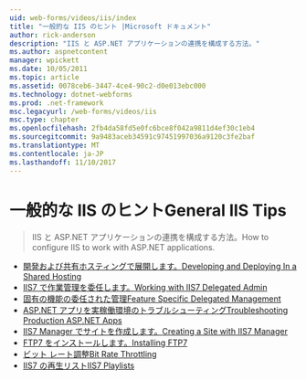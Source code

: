 ```yaml
---
uid: web-forms/videos/iis/index
title: "一般的な IIS のヒント |Microsoft ドキュメント"
author: rick-anderson
description: "IIS と ASP.NET アプリケーションの連携を構成する方法。"
ms.author: aspnetcontent
manager: wpickett
ms.date: 10/05/2011
ms.topic: article
ms.assetid: 0078ceb6-3447-4ce4-90c2-d0e013ebc000
ms.technology: dotnet-webforms
ms.prod: .net-framework
msc.legacyurl: /web-forms/videos/iis
msc.type: chapter
ms.openlocfilehash: 2fb4da58fd5e0fc6bce8f042a9811d4ef30c1eb4
ms.sourcegitcommit: 9a9483aceb34591c97451997036a9120c3fe2baf
ms.translationtype: MT
ms.contentlocale: ja-JP
ms.lasthandoff: 11/10/2017
---
```

<a name="general-iis-tips"></a><span data-ttu-id="7e498-103">一般的な IIS のヒント</span><span class="sxs-lookup"><span data-stu-id="7e498-103">General IIS Tips</span></span>
====================
> <span data-ttu-id="7e498-104">IIS と ASP.NET アプリケーションの連携を構成する方法。</span><span class="sxs-lookup"><span data-stu-id="7e498-104">How to configure IIS to work with ASP.NET applications.</span></span>


- [<span data-ttu-id="7e498-105">開発および共有ホスティングで展開します。</span><span class="sxs-lookup"><span data-stu-id="7e498-105">Developing and Deploying In a Shared Hosting</span></span>](developing-and-deploying-in-a-shared-hosting.md)
- [<span data-ttu-id="7e498-106">IIS7 で作業管理を委任します。</span><span class="sxs-lookup"><span data-stu-id="7e498-106">Working with IIS7 Delegated Admin</span></span>](working-with-iis7-deligated-admin.md)
- [<span data-ttu-id="7e498-107">固有の機能の委任された管理</span><span class="sxs-lookup"><span data-stu-id="7e498-107">Feature Specific Delegated Management</span></span>](feature-specific-delegated-management.md)
- [<span data-ttu-id="7e498-108">ASP.NET アプリを実稼働環境のトラブルシューティング</span><span class="sxs-lookup"><span data-stu-id="7e498-108">Troubleshooting Production ASP.NET Apps</span></span>](troubleshooting-production-aspnet-apps.md)
- [<span data-ttu-id="7e498-109">IIS7 Manager でサイトを作成します。</span><span class="sxs-lookup"><span data-stu-id="7e498-109">Creating a Site with IIS7 Manager</span></span>](creating-a-site-with-iis7-manager.md)
- [<span data-ttu-id="7e498-110">FTP7 をインストールします。</span><span class="sxs-lookup"><span data-stu-id="7e498-110">Installing FTP7</span></span>](installing-ftp7.md)
- [<span data-ttu-id="7e498-111">ビット レート調整</span><span class="sxs-lookup"><span data-stu-id="7e498-111">Bit Rate Throttling</span></span>](bit-rate-throttling.md)
- [<span data-ttu-id="7e498-112">IIS7 の再生リスト</span><span class="sxs-lookup"><span data-stu-id="7e498-112">IIS7 Playlists</span></span>](iis7-playlists.md)
